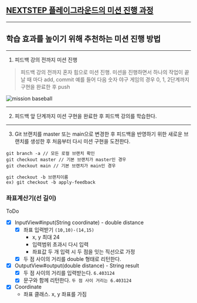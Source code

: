 ## [NEXTSTEP 플레이그라운드의 미션 진행 과정](https://github.com/next-step/nextstep-docs/blob/master/playground/README.md)

---

## 학습 효과를 높이기 위해 추천하는 미션 진행 방법

---

1. 피드백 강의 전까지 미션 진행

> 피드백 강의 전까지 혼자 힘으로 미션 진행. 미션을 진행하면서 하나의 작업이 끝날 때 마다 add, commit
> 예를 들어 다음 숫자 야구 게임의 경우 0, 1, 2단계까지 구현을 완료한 후 push

![mission baseball](https://raw.githubusercontent.com/next-step/nextstep-docs/master/playground/images/mission_baseball.png)

---

2. 피드백 앞 단계까지 미션 구현을 완료한 후 피드백 강의를 학습한다.

---

3. Git 브랜치를 master 또는 main으로 변경한 후 피드백을 반영하기 위한 새로운 브랜치를 생성한 후 처음부터 다시 미션 구현을 도전한다.

```
git branch -a // 모든 로컬 브랜치 확인
git checkout master // 기본 브랜치가 master인 경우
git checkout main // 기본 브랜치가 main인 경우

git checkout -b 브랜치이름
ex) git checkout -b apply-feedback
```

### 좌표계산기(선 길이)

ToDo

- [x] InputView#input(String coordinate) - double distance
    - [x] 좌표 입력받기 `(10,10)-(14,15)`
        - x, y 최대 24
        - 입력범위 초과시 다시 입력
        - 좌표값 두 개 입력 시 두 점을 잇는 직선으로 가정
    - [x] 두 점 사이의 거리를 double 형태로 리턴한다.
- [x] OutputView#output(double distance) - String result
    - [x] 두 점 사이의 거리를 입력받는다. `6.403124`
    - [x] 문구와 함께 리턴한다. `두 점 사이 거리는 6.403124`
- [x] Coordinate
    - 좌표 클래스. x, y 좌표를 가짐
